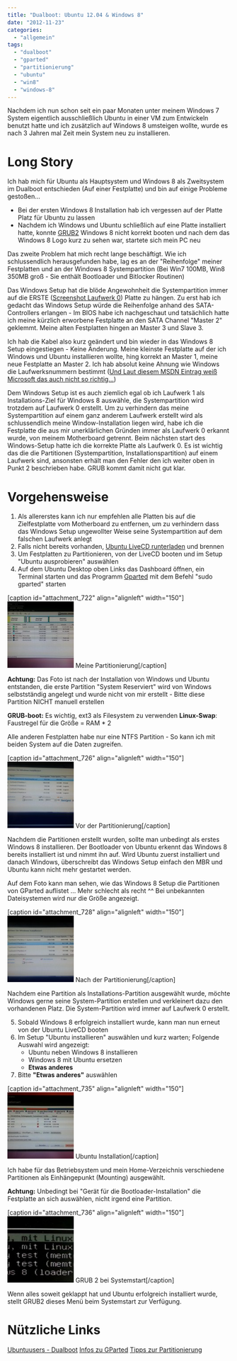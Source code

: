 ```yaml
---
title: "Dualboot: Ubuntu 12.04 & Windows 8"
date: "2012-11-23"
categories: 
  - "allgemein"
tags: 
  - "dualboot"
  - "gparted"
  - "partitionierung"
  - "ubuntu"
  - "win8"
  - "windows-8"
---
```


Nachdem ich nun schon seit ein paar Monaten unter meinem Windows 7 System eigentlich ausschließlich Ubuntu in einer VM zum Entwickeln benutzt hatte und ich zusätzlich auf Windows 8 umsteigen wollte, wurde es nach 3 Jahren mal Zeit mein System neu zu installieren.

<!--more-->

# Long Story

Ich hab mich für Ubuntu als Hauptsystem und Windows 8 als Zweitsystem im Dualboot entschieden (Auf einer Festplatte) und bin auf einige Probleme gestoßen...

- Bei der ersten Windows 8 Installation hab ich vergessen auf der Platte Platz für Ubuntu zu lassen
- Nachdem ich Windows und Ubuntu schließlich auf eine Platte installiert hatte, konnte [GRUB2](http://wiki.ubuntuusers.de/GRUB_2 "Grub2 Ubuntuwiki") Windows 8 nicht korrekt booten und nach dem das Windows 8 Logo kurz zu sehen war, startete sich mein PC neu

Das zweite Problem hat mich recht lange beschäftigt. Wie ich schlussendlich herausgefunden habe, lag es an der "Reihenfolge" meiner Festplatten und an der Windows 8 Systempartition (Bei Win7 100MB, Win8 350MB groß - Sie enthält Bootloader und Bitlocker Routinen)

Das Windows Setup hat die blöde Angewohnheit die Systempartition immer auf die ERSTE ([Screenshot Laufwerk 0](http://blog.grrbrr.de/wp-content/uploads/2012/11/winsetup_before_system_partition.jpg)) Platte zu hängen. Zu erst hab ich gedacht das Windows Setup würde die Reihenfolge anhand des SATA-Controllers erlangen - Im BIOS habe ich nachgeschaut und tatsächlich hatte ich meine kürzlich erworbene Festplatte an den SATA Channel "Master 2" geklemmt. Meine alten Festplatten hingen an Master 3 und Slave 3.

Ich hab die Kabel also kurz geändert und bin wieder in das Windows 8 Setup eingestiegen - Keine Änderung. Meine kleinste Festplatte auf der ich Windows und Ubuntu installieren wollte, hing korrekt an Master 1, meine neue Festplatte an Master 2. Ich hab absolut keine Ahnung wie Windows die Laufwerksnummern bestimmt ([Und Laut diesem MSDN Eintrag weiß Microsoft das auch nicht so richtig...](http://support.microsoft.com/kb/937251/en-us))

Dem Windows Setup ist es auch ziemlich egal ob ich Laufwerk 1 als Installations-Ziel für Windows 8 auswähle, die Systempartition wird trotzdem auf Laufwerk 0 erstellt. Um zu verhindern das meine Systempartition auf einem ganz anderem Laufwerk erstellt wird als schlussendlich meine Window-Installation liegen wird, habe ich die Festplatte die aus mir unerklärlichen Gründen immer als Laufwerk 0 erkannt wurde, von meinem Motherboard getrennt. Beim nächsten start des Windows-Setup hatte ich die korrekte Platte als Laufwerk 0. Es ist wichtig das die die Partitionen (Systempartition, Installationspartition) auf einem Laufwerk sind, ansonsten erhält man den Fehler den ich weiter oben in Punkt 2 beschrieben habe. GRUB kommt damit nicht gut klar.

# Vorgehensweise

1. Als allererstes kann ich nur empfehlen alle Platten bis auf die Zielfestplatte vom Motherboard zu entfernen, um zu verhindern dass das Windows Setup ungewollter Weise seine Systempartition auf dem falschen Laufwerk anlegt
2. Falls nicht bereits vorhanden, [Ubuntu LiveCD runterladen](http://www.ubuntu.com/download/desktop) und brennen
3. Um Festplatten zu Partitionieren, von der LiveCD booten und im Setup "Ubuntu ausprobieren" auswählen
4. Auf dem Ubuntu Desktop oben Links das Dashboard öffnen, ein Terminal starten und das Programm [Gparted](http://wiki.ubuntuusers.de/GParted) mit dem Befehl "sudo gparted" starten

\[caption id="attachment\_722" align="alignleft" width="150"\][![](images/gparted_partition-150x150.jpg "gparted_partition")](http://blog.grrbrr.de/wp-content/uploads/2012/11/gparted_partition.jpg) Meine Partitionierung\[/caption\]

**Achtung:** Das Foto ist nach der Installation von Windows und Ubuntu entstanden, die erste Partition "System Reserviert" wird von Windows selbstständig angelegt und wurde nicht von mir erstellt - Bitte diese Partition NICHT manuell erstellen

**GRUB-boot:** Es wichtig, ext3 als Filesystem zu verwenden **Linux-Swap**: Faustregel für die Größe = RAM \* 2

Alle anderen Festplatten habe nur eine NTFS Partition - So kann ich mit beiden System auf die Daten zugreifen.

\[caption id="attachment\_726" align="alignleft" width="150"\][![test](images/winsetup_before_system_partition-150x150.jpg "winsetup_before_system_partition")](http://blog.grrbrr.de/wp-content/uploads/2012/11/winsetup_before_system_partition.jpg) Vor der Partitionierung\[/caption\]

Nachdem die Partitionen erstellt wurden, sollte man unbedingt als erstes Windows 8 installieren. Der Bootloader von Ubuntu erkennt das Windows 8 bereits installiert ist und nimmt ihn auf. Wird Ubuntu zuerst installiert und danach Windows, überschreibt das Windows Setup einfach den MBR und Ubuntu kann nicht mehr gestartet werden.

Auf dem Foto kann man sehen, wie das Windows 8 Setup die Partitionen von GParted auflistet ... Mehr schlecht als recht ^^ Bei unbekannten Dateisystemen wird nur die Größe angezeigt.

\[caption id="attachment\_728" align="alignleft" width="150"\][![](images/winsetup_after_system_partition-150x150.jpg "winsetup_after_system_partition")](http://blog.grrbrr.de/wp-content/uploads/2012/11/winsetup_after_system_partition.jpg) Nach der Partitionierung\[/caption\]

Nachdem eine Partition als Installations-Partition ausgewählt wurde, möchte Windows gerne seine System-Partition erstellen und verkleinert dazu den vorhandenen Platz. Die System-Partition wird immer auf Laufwerk 0 erstellt.

5. Sobald Windows 8 erfolgreich installiert wurde, kann man nun erneut von der Ubuntu LiveCD booten
6. Im Setup "Ubuntu installieren" auswählen und kurz warten; Folgende Auswahl wird angezeigt:
    - Ubuntu neben Windows 8 installieren
    - Windows 8 mit Ubuntu ersetzen
    - **Etwas anderes**
7. Bitte **"Etwas anderes"** auswählen

\[caption id="attachment\_735" align="alignleft" width="150"\][![](images/ubuntu_mountpoints-150x150.jpg "ubuntu_mountpoints")](http://blog.grrbrr.de/wp-content/uploads/2012/11/ubuntu_mountpoints.jpg) Ubuntu Installation\[/caption\]

Ich habe für das Betriebsystem und mein Home-Verzeichnis verschiedene Partitionen als Einhängepunkt (Mounting) ausgewählt.

**Achtung:** Unbedingt bei "Gerät für die Bootloader-Installation" die Festplatte an sich auswählen, nicht irgend eine Partition.

\[caption id="attachment\_736" align="alignleft" width="150"\][![](images/grub2_ubuntu_win8-150x150.jpg "grub2_ubuntu_win8")](http://blog.grrbrr.de/wp-content/uploads/2012/11/grub2_ubuntu_win8.jpg) GRUB 2 bei Systemstart\[/caption\]

Wenn alles soweit geklappt hat und Ubuntu erfolgreich installiert wurde, stellt GRUB2 dieses Menü beim Systemstart zur Verfügung.

# Nützliche Links

[Ubuntuusers - Dualboot](http://wiki.ubuntuusers.de/Dualboot) [Infos zu GParted](http://wiki.ubuntuusers.de/GParted) [Tipps zur Partitionierung](https://help.ubuntu.com/community/PartitioningSchemes)
